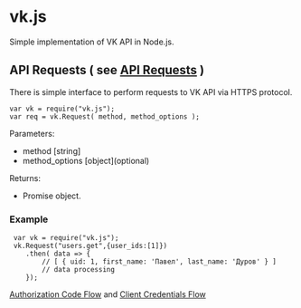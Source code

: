 # vk.js
Simple implementation of VK API in Node.js. 

## API Requests ( see [API Requests](https://new.vk.com/dev/api_requests) )

There is simple interface to perform requests to VK API via HTTPS protocol. 

    var vk = require("vk.js");
    var req = vk.Request( method, method_options );
    
Parameters:
 + method \[string\] 
 + method_options \[object\]\(optional\)

Returns:
 + Promise object.

### Example
    
     var vk = require("vk.js");
     vk.Request("users.get",{user_ids:[1]})
        .then( data => {
            // [ { uid: 1, first_name: 'Павел', last_name: 'Дуров' } ]
            // data processing
        });



[Authorization Code Flow](https://new.vk.com/dev/authcode_flow_user) and [Client Credentials Flow](https://new.vk.com/dev/client_cred_flow)  
